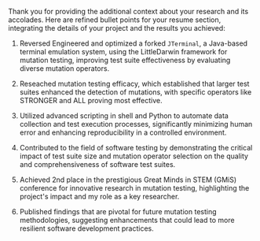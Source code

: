 Thank you for providing the additional context about your research and its accolades. Here are refined bullet points for your resume section, integrating the details of your project and the results you achieved:

1. Reversed Engineered and optimized a forked `JTerminal`, a Java-based terminal emulation system, using the 
LittleDarwin framework for mutation testing, improving test suite effectiveness by evaluating diverse 
mutation operators.
   
2. Reseached mutation testing efficacy, which established that larger test suites 
enhanced the detection of mutations, with specific operators like STRONGER and ALL proving most effective.

3. Utilized advanced scripting in shell and Python to automate data collection and test execution processes, 
significantly minimizing human error and enhancing reproducibility in a controlled environment.

4. Contributed to the field of software testing by demonstrating the critical impact of test suite size and 
mutation operator selection on the quality and comprehensiveness of software test suites.

5. Achieved 2nd place in the prestigious Great Minds in STEM (GMiS) conference for innovative research in 
mutation testing, highlighting the project's impact and my role as a key researcher.

6. Published findings that are pivotal for future mutation testing methodologies, suggesting enhancements 
that could lead to more resilient software development practices.

